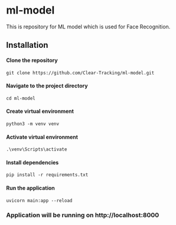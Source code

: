 # ml-model

This is repository for ML model which is used for Face Recognition.

## Installation

#### Clone the repository
```
git clone https://github.com/Clear-Tracking/ml-model.git
```

#### Navigate to the project directory
```
cd ml-model
```

#### Create virtual environment
```
python3 -m venv venv
```
#### Activate virtual environment
```
.\venv\Scripts\activate
```

#### Install dependencies
```
pip install -r requirements.txt
```

#### Run the application
```
uvicorn main:app --reload
```

### Application will be running on http://localhost:8000
